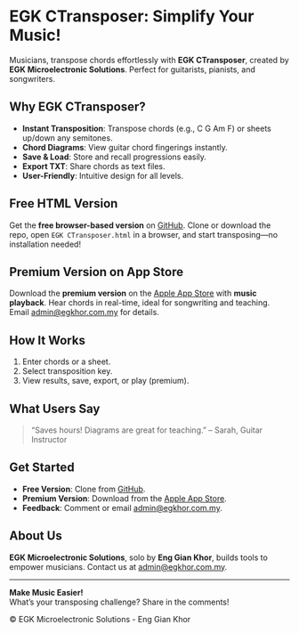# EGK CTransposer: Simplify Your Music!

Musicians, transpose chords effortlessly with **EGK CTransposer**, created by **EGK Microelectronic Solutions**. Perfect for guitarists, pianists, and songwriters.

## Why EGK CTransposer?
- **Instant Transposition**: Transpose chords (e.g., C G Am F) or sheets up/down any semitones.
- **Chord Diagrams**: View guitar chord fingerings instantly.
- **Save & Load**: Store and recall progressions easily.
- **Export TXT**: Share chords as text files.
- **User-Friendly**: Intuitive design for all levels.

## Free HTML Version
Get the **free browser-based version** on [GitHub](https://github.com/egkhor/EGKChordsTransposer). Clone or download the repo, open `EGK CTransposer.html` in a browser, and start transposing—no installation needed!

## Premium Version on App Store
Download the **premium version** on the [Apple App Store](https://www.apple.com/app-store/) with **music playback**. Hear chords in real-time, ideal for songwriting and teaching. Email [admin@egkhor.com.my](mailto:admin@egkhor.com.my) for details.

## How It Works
1. Enter chords or a sheet.
2. Select transposition key.
3. View results, save, export, or play (premium).

## What Users Say
> “Saves hours! Diagrams are great for teaching.” – Sarah, Guitar Instructor

## Get Started
- **Free Version**: Clone from [GitHub](https://github.com/egkhor/EGKChordsTransposer).
- **Premium Version**: Download from the [Apple App Store]([https://www.apple.com/app-store/](https://apps.apple.com/my/app/egk-ctransposer/id6748041656)).
- **Feedback**: Comment or email [admin@egkhor.com.my](mailto:admin@egkhor.com.my).

## About Us
**EGK Microelectronic Solutions**, solo by **Eng Gian Khor**, builds tools to empower musicians. Contact us at [admin@egkhor.com.my](mailto:admin@egkhor.com.my).

---

**Make Music Easier!**  
What’s your transposing challenge? Share in the comments!

© EGK Microelectronic Solutions - Eng Gian Khor

